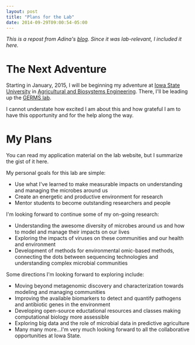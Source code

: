 ```yaml
---
layout: post
title: "Plans for the Lab"
date: 2014-09-29T09:00:54-05:00
---
```


*This is a repost from Adina's [blog](adina.github.io). Since it was lab-relevant, I included it here.*

# The Next Adventure

Starting in January, 2015, I will be beginning my adventure at [Iowa State University](http://www.iastate.edu/) in [Agricultural and Biosystems Engineering](http://www.abe.iastate.edu).  There, I'll be leading up the [GERMS lab](germslab.org).

I cannot understate how excited I am about this and how grateful I am to have this opportunity and for the help along the way.

# My Plans

You can read my application material on the lab website, but I summarize the gist of it here.

My personal goals for this lab are simple:

* Use what I've learned to make measurable impacts on understanding and managing the microbes around us
* Create an energetic and productive environment for research
* Mentor students to become outstanding researchers and people

I'm looking forward to continue some of my on-going research:

* Understanding the awesome diversity of microbes around us and how to model and manage their impacts on our lives
* Exploring the impacts of viruses on these communities and our health and environment
* Development of methods for environmental omic-based methods, connecting the dots between sequencing technologies and understanding complex microbial communities

Some directions I'm looking forward to exploring include:

* Moving beyond metagenomic discovery and characterization towards modeling and managing communities
* Improving the available biomarkers to detect and quantify pathogens and antibiotic genes in the environment
* Developing open-source eductational resources and classes making computational biology more assessible
* Exploring big data and the role of microbial data in predictive agriculture
* Many many more...I'm very much looking forward to all the collaborative opportunities at Iowa State.
